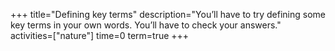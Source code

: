 +++
title="Defining key terms"
description="You’ll have to try defining some key terms in your own words. You’ll have to check your answers."
activities=["nature"]
time=0
term=true
+++
